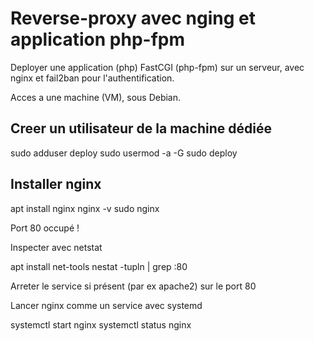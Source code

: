 # Reverse-proxy avec nging et application php-fpm

Deployer une application (php) FastCGI (php-fpm) sur un serveur, avec nginx et fail2ban pour l'authentification.

Acces a une machine (VM), sous Debian.

## Creer un utilisateur de la machine dédiée

sudo adduser deploy
sudo usermod -a -G sudo deploy

## Installer nginx

apt install nginx
nginx -v
sudo nginx

Port 80 occupé !

Inspecter avec netstat

apt install net-tools
nestat -tupln | grep :80

Arreter le service si présent (par ex apache2) sur le port 80

Lancer nginx comme un service avec systemd

systemctl start nginx
systemctl status nginx

